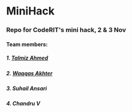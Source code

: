 # MiniHack
### Repo for CodeRIT's mini hack, 2 & 3 Nov
#### Team members:
##### 1. [Talmiz Ahmed](https://github.com/HashTalmiz)
##### 2. [Waqqas Akhter](https://github.com/waqqas7)
##### 3. Suhail Ansari
##### 4. Chandru V
